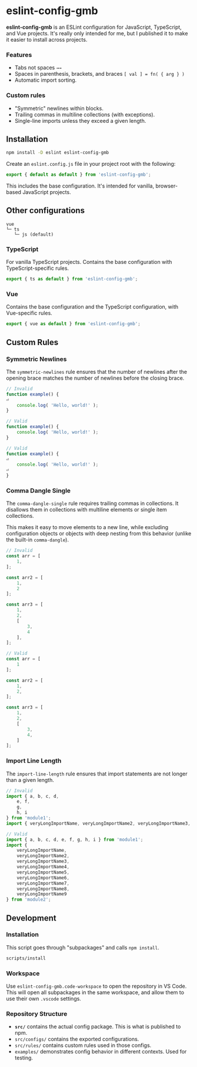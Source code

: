 # eslint-config-gmb

**eslint-config-gmb** is an ESLint configuration for JavaScript, TypeScript, and Vue projects. It's really only intended for me, but I published it to make it easier to install across projects.

### Features

- Tabs not spaces `→→`
- Spaces in parenthesis, brackets, and braces `[ val ] = fn( { arg } )`
- Automatic import sorting.

### Custom rules

- "Symmetric" newlines within blocks.
- Trailing commas in multiline collections (with exceptions).
- Single-line imports unless they exceed a given length.

## Installation

```sh
npm install -D eslint eslint-config-gmb
```

Create an `eslint.config.js` file in your project root with the following:

```js
export { default as default } from 'eslint-config-gmb';
```

This includes the base configuration. It's intended for vanilla, browser-based JavaScript projects.

## Other configurations

```
vue
└─ ts
   └─ js (default)
```

### TypeScript

For vanilla TypeScript projects. Contains the base configuration with TypeScript-specific rules.

```js
export { ts as default } from 'eslint-config-gmb';
```

### Vue

Contains the base configuration and the TypeScript configuration, with Vue-specific rules.

```js
export { vue as default } from 'eslint-config-gmb';
```

## Custom Rules

### Symmetric Newlines

The `symmetric-newlines` rule ensures that the number of newlines after the opening brace matches the number of newlines before the closing brace.

```js
// Invalid
function example() {
⏎
	console.log( 'Hello, world!' );
}

// Valid
function example() {
	console.log( 'Hello, world!' );
}

// Valid
function example() {
⏎
	console.log( 'Hello, world!' );
⏎
}
```

### Comma Dangle Single

The `comma-dangle-single` rule requires trailing commas in collections. It disallows them in collections with multiline elements or single item collections.

This makes it easy to move elements to a new line, while excluding configuration objects or objects with deep nesting from this behavior (unlike the built-in `comma-dangle`).

```js
// Invalid
const arr = [
	1,
];

const arr2 = [
	1,
	2
];

const arr3 = [
	1,
	2,
	[
		3,
		4
	],
];

// Valid
const arr = [
	1
];

const arr2 = [
	1,
	2,
];

const arr3 = [
	1,
	2,
	[
		3,
		4,
	]
];
```

### Import Line Length

The `import-line-length` rule ensures that import statements are not longer than a given length.

```js
// Invalid
import { a, b, c, d, 
	e, f,
	g,
	h, i
} from 'module1';
import { veryLongImportName, veryLongImportName2, veryLongImportName3, veryLongImportName4, veryLongImportName5, veryLongImportName6, veryLongImportName7, veryLongImportName8, veryLongImportName9 } from 'module2';

// Valid
import { a, b, c, d, e, f, g, h, i } from 'module1';
import {
	veryLongImportName,
	veryLongImportName2,
	veryLongImportName3,
	veryLongImportName4,
	veryLongImportName5,
	veryLongImportName6,
	veryLongImportName7,
	veryLongImportName8,
	veryLongImportName9
} from 'module2';
```

## Development

### Installation

This script goes through "subpackages" and calls `npm install`.

```sh
scripts/install
```

### Workspace

Use `eslint-config-gmb.code-workspace` to open the repository in VS Code. This will open all subpackages in the same workspace, and allow them to use their own `.vscode` settings. 

### Repository Structure

- **`src/`** contains the actual config package. This is what is published to npm.
- `src/configs/` contains the exported configurations.
- `src/rules/` contains custom rules used in those configs.
- `examples/` demonstrates config behavior in different contexts. Used for testing.

